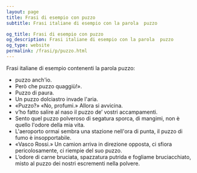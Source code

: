 ```yaml
---
layout: page
title: Frasi di esempio con puzzo 
subtitle: Frasi italiane di esempio con la parola  puzzo

og_title: Frasi di esempio con puzzo 
og_description: Frasi italiane di esempio con la parola  puzzo
og_type: website
permalink: /frasi/p/puzzo.html
---
```


Frasi italiane di esempio contenenti la parola puzzo:


- puzzo anch'io.
- Però che puzzo quaggiù!».
- Puzzo di paura.
- Un puzzo dolciastro invade l'aria.
- «Puzzo?» «No, profumi.» Allora si avvicina.
- v’ho fatto salire al naso il puzzo de’ vostri accampamenti.
- Sento quel puzzo polveroso di segatura sporca, di mangimi, non è quello l'odore della mia vita.
- L'aeroporto ormai sembra una stazione nell'ora di punta, il puzzo di fumo è insopportabile.
- «Vasco Rossi.» Un camion arriva in direzione opposta, ci sfiora pericolosamente, ci riempie del suo puzzo.
- L’odore di carne bruciata, spazzatura putrida e fogliame bruciacchiato, misto al puzzo dei nostri escrementi nella polvere.
